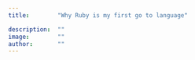 ```yaml
---
title:        "Why Ruby is my first go to language"

description:  ""
image:        ""
author:       ""
---
```

